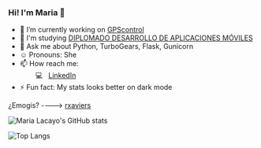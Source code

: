 <!--
**dwimLacayo/dwimLacayo** is a ✨ _special_ ✨ repository because its `README.md` (this file) appears on your GitHub profile.
-->

### Hi! I'm Maria 👋


- 🔭 I’m currently working on [GPScontrol](https://rastreogpscontrol.com.mx/)
- 🌱 I'm studying [DIPLOMADO DESARROLLO DE APLICACIONES MÓVILES](http://ioslab.ingenieria.unam.mx/diplomado.html)
- 💬 Ask me about Python, TurboGears, Flask, Gunicorn
- :relaxed: Pronouns: She
- 📫 How reach me:<br>
&nbsp;&nbsp;&nbsp;&nbsp;&nbsp;&nbsp;&nbsp;&nbsp;:computer:&nbsp;&nbsp; [LinkedIn](https://www.linkedin.com/)<br>
- ⚡ Fun fact: My stats looks better on dark mode


¿Emogis? ----> [rxaviers](https://gist.github.com/rxaviers/7360908)<br>

![Maria Lacayo's GitHub stats](https://github-readme-stats.vercel.app/api?username=mglacayo07&show_icons=true&count_private=true&theme=radical)

![Top Langs](https://github-readme-stats.vercel.app/api/top-langs/?username=mglacayo07&layout=compact&show_icons=true&count_private=true&theme=radical)

